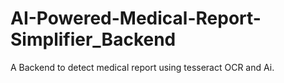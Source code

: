 # AI-Powered-Medical-Report-Simplifier_Backend
A Backend to detect medical report using tesseract OCR and Ai.
